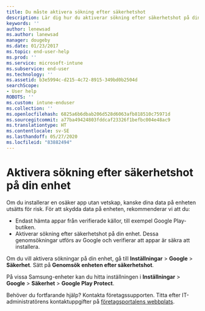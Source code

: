 ```yaml
---
title: Du måste aktivera sökning efter säkerhetshot
description: Lär dig hur du aktiverar sökning efter säkerhetshot på din enhet
keywords: ''
author: lenewsad
ms.author: lanewsad
manager: dougeby
ms.date: 01/23/2017
ms.topic: end-user-help
ms.prod: ''
ms.service: microsoft-intune
ms.subservice: end-user
ms.technology: ''
ms.assetid: b3e5994c-d215-4c72-8915-349bd0b2504d
searchScope:
- User help
ROBOTS: ''
ms.custom: intune-enduser
ms.collection: ''
ms.openlocfilehash: 6825a6b6dbab206d528d6063afb818510c75971d
ms.sourcegitcommit: a77ba49424803fddcaf23326f1befbc004e48ac9
ms.translationtype: HT
ms.contentlocale: sv-SE
ms.lasthandoff: 05/27/2020
ms.locfileid: "83882494"
---
```

# <a name="enable-security-threat-scans-on-your-device"></a>Aktivera sökning efter säkerhetshot på din enhet 
Om du installerar en osäker app utan vetskap, kanske dina data på enheten utsätts för risk. För att skydda data på enheten, rekommenderar vi att du: 

* Endast hämta appar från verifierade källor, till exempel Google Play-butiken.  
* Aktiverar sökning efter säkerhetshot på din enhet. Dessa genomsökningar utförs av Google och verifierar att appar är säkra att installera.  

Om du vill aktivera sökningar på din enhet, gå till **Inställningar** > **Google** > **Säkerhet**. Sätt på **Genomsök enheten efter säkerhetshot**.  

På vissa Samsung-enheter kan du hitta inställningen i **Inställningar** > **Google** > **Säkerhet** > **Google Play Protect**.

Behöver du fortfarande hjälp? Kontakta företagssupporten. Titta efter IT-administratörens kontaktuppgifter på [företagsportalens webbplats](https://go.microsoft.com/fwlink/?linkid=2010980). 
